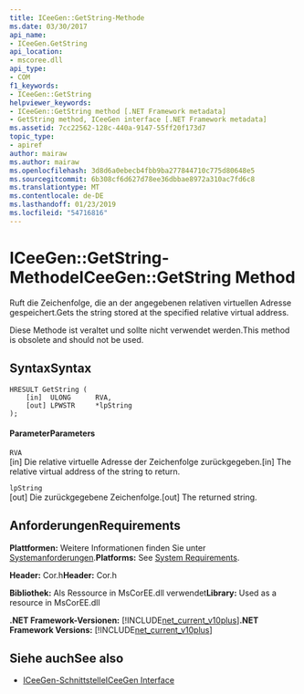 ```yaml
---
title: ICeeGen::GetString-Methode
ms.date: 03/30/2017
api_name:
- ICeeGen.GetString
api_location:
- mscoree.dll
api_type:
- COM
f1_keywords:
- ICeeGen::GetString
helpviewer_keywords:
- ICeeGen::GetString method [.NET Framework metadata]
- GetString method, ICeeGen interface [.NET Framework metadata]
ms.assetid: 7cc22562-128c-440a-9147-55ff20f173d7
topic_type:
- apiref
author: mairaw
ms.author: mairaw
ms.openlocfilehash: 3d8d6a0ebecb4fbb9ba277844710c775d80648e5
ms.sourcegitcommit: 6b308cf6d627d78ee36dbbae8972a310ac7fd6c8
ms.translationtype: MT
ms.contentlocale: de-DE
ms.lasthandoff: 01/23/2019
ms.locfileid: "54716816"
---
```

# <a name="iceegengetstring-method"></a><span data-ttu-id="9b264-102">ICeeGen::GetString-Methode</span><span class="sxs-lookup"><span data-stu-id="9b264-102">ICeeGen::GetString Method</span></span>
<span data-ttu-id="9b264-103">Ruft die Zeichenfolge, die an der angegebenen relativen virtuellen Adresse gespeichert.</span><span class="sxs-lookup"><span data-stu-id="9b264-103">Gets the string stored at the specified relative virtual address.</span></span>  
  
 <span data-ttu-id="9b264-104">Diese Methode ist veraltet und sollte nicht verwendet werden.</span><span class="sxs-lookup"><span data-stu-id="9b264-104">This method is obsolete and should not be used.</span></span>  
  
## <a name="syntax"></a><span data-ttu-id="9b264-105">Syntax</span><span class="sxs-lookup"><span data-stu-id="9b264-105">Syntax</span></span>  
  
```  
HRESULT GetString (  
    [in]  ULONG      RVA,   
    [out] LPWSTR     *lpString  
);  
```  
  
#### <a name="parameters"></a><span data-ttu-id="9b264-106">Parameter</span><span class="sxs-lookup"><span data-stu-id="9b264-106">Parameters</span></span>  
 `RVA`  
 <span data-ttu-id="9b264-107">[in] Die relative virtuelle Adresse der Zeichenfolge zurückgegeben.</span><span class="sxs-lookup"><span data-stu-id="9b264-107">[in] The relative virtual address of the string to return.</span></span>  
  
 `lpString`  
 <span data-ttu-id="9b264-108">[out] Die zurückgegebene Zeichenfolge.</span><span class="sxs-lookup"><span data-stu-id="9b264-108">[out] The returned string.</span></span>  
  
## <a name="requirements"></a><span data-ttu-id="9b264-109">Anforderungen</span><span class="sxs-lookup"><span data-stu-id="9b264-109">Requirements</span></span>  
 <span data-ttu-id="9b264-110">**Plattformen:** Weitere Informationen finden Sie unter [Systemanforderungen](../../../../docs/framework/get-started/system-requirements.md).</span><span class="sxs-lookup"><span data-stu-id="9b264-110">**Platforms:** See [System Requirements](../../../../docs/framework/get-started/system-requirements.md).</span></span>  
  
 <span data-ttu-id="9b264-111">**Header:** Cor.h</span><span class="sxs-lookup"><span data-stu-id="9b264-111">**Header:** Cor.h</span></span>  
  
 <span data-ttu-id="9b264-112">**Bibliothek:** Als Ressource in MsCorEE.dll verwendet</span><span class="sxs-lookup"><span data-stu-id="9b264-112">**Library:** Used as a resource in MsCorEE.dll</span></span>  
  
 <span data-ttu-id="9b264-113">**.NET Framework-Versionen:** [!INCLUDE[net_current_v10plus](../../../../includes/net-current-v10plus-md.md)]</span><span class="sxs-lookup"><span data-stu-id="9b264-113">**.NET Framework Versions:** [!INCLUDE[net_current_v10plus](../../../../includes/net-current-v10plus-md.md)]</span></span>  
  
## <a name="see-also"></a><span data-ttu-id="9b264-114">Siehe auch</span><span class="sxs-lookup"><span data-stu-id="9b264-114">See also</span></span>
- [<span data-ttu-id="9b264-115">ICeeGen-Schnittstelle</span><span class="sxs-lookup"><span data-stu-id="9b264-115">ICeeGen Interface</span></span>](../../../../docs/framework/unmanaged-api/metadata/iceegen-interface.md)
